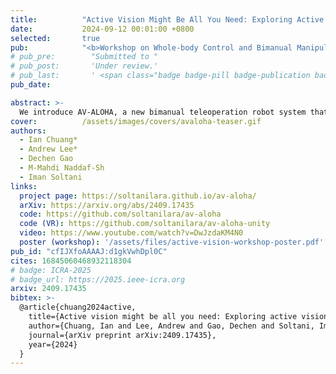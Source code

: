 ```yaml
---
title:          "Active Vision Might Be All You Need: Exploring Active Vision in Bimanual Robotic Manipulation"
date:           2024-09-12 00:01:00 +0800
selected:       true
pub:            "<b>Workshop on Whole-body Control and Bimanual Manipulation @ CoRL 2024 <br>  International Conference on Robotics and Automation (ICRA) 2025</b>"
# pub_pre:        "Submitted to "
# pub_post:       'Under review.'
# pub_last:       ' <span class="badge badge-pill badge-publication badge-success">Spotlight</span>'
pub_date:       

abstract: >-
  We introduce AV-ALOHA, a new bimanual teleoperation robot system that extends the ALOHA 2 robot system with Active Vision. This system provides an immersive teleoperation experience, with bimanual first-person control, enabling the operator to dynamically explore and search the scene and simultaneously interact with the environment. We conduct imitation learning experiments and our results show significant improvements over fixed cameras in tasks with limited visibility.
cover:          /assets/images/covers/avaloha-teaser.gif
authors:
  - Ian Chuang*
  - Andrew Lee*
  - Dechen Gao
  - M-Mahdi Naddaf-Sh
  - Iman Soltani
links:
  project page: https://soltanilara.github.io/av-aloha/
  arXiv: https://arxiv.org/abs/2409.17435
  code: https://github.com/soltanilara/av-aloha
  code (VR): https://github.com/soltanilara/av-aloha-unity
  video: https://www.youtube.com/watch?v=DwJzdaKM4N0
  poster (workshop): '/assets/files/active-vision-workshop-poster.pdf'
pub_id: "cfIJXfoAAAAJ:d1gkVwhDpl0C"
cites: 16845060468932118304
# badge: ICRA-2025
# badge_url: https://2025.ieee-icra.org
arxiv: 2409.17435
bibtex: >-
  @article{chuang2024active,
    title={Active vision might be all you need: Exploring active vision in bimanual robotic manipulation},
    author={Chuang, Ian and Lee, Andrew and Gao, Dechen and Soltani, Iman},
    journal={arXiv preprint arXiv:2409.17435},
    year={2024}
  }
---
```

